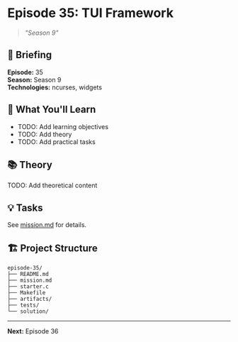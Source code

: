 # Episode 35: TUI Framework
> *"Season 9"*

## 📖 Briefing

**Episode:** 35  
**Season:** Season 9  
**Technologies:** ncurses, widgets

## 🎯 What You'll Learn

- TODO: Add learning objectives
- TODO: Add theory
- TODO: Add practical tasks

## 📚 Theory

TODO: Add theoretical content

## 💡 Tasks

See [mission.md](mission.md) for details.

## 🏗 Project Structure

```
episode-35/
├── README.md
├── mission.md
├── starter.c
├── Makefile
├── artifacts/
├── tests/
└── solution/
```

---

**Next:** Episode 36
